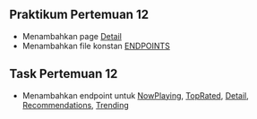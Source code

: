 ## Praktikum Pertemuan 12

- Menambahkan page [Detail](src/pages/movie/Detail.js)
- Menambahkan file konstan [ENDPOINTS](src/utils/constants/endpoints.js)

## Task Pertemuan 12

- Menambahkan endpoint untuk [NowPlaying](src/pages/movie/NowPlaying.js), [TopRated](src/pages/movie/TopRated.js), [Detail](src/pages/movie/Detail.js), [Recommendations](src/components/DetailMovie/DetailMovie.js), [Trending](src/components/Hero/Hero.js)
